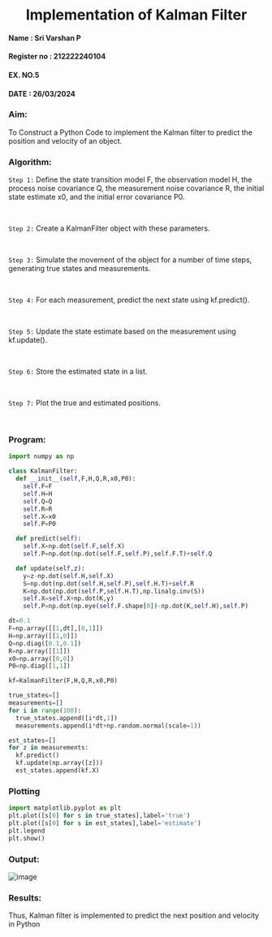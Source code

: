 <H1 ALIGN =CENTER> Implementation of Kalman Filter</H1>

<H4>Name : Sri Varshan P</H4>
<H4>Register no : 212222240104</H4>
<H4>EX. NO.5</H4>
<H4>DATE : 26/03/2024</H4>
<H3>Aim:</H3> To Construct a Python Code to implement the Kalman filter to predict the position and velocity of an object.
<H3>Algorithm:</H3>

`Step 1:` Define the state transition model F, the observation model H, the process noise covariance Q, the measurement noise covariance R, the initial state estimate x0, and the initial error covariance P0.

<BR>

`Step 2:`  Create a KalmanFilter object with these parameters.

<BR>

`Step 3:` Simulate the movement of the object for a number of time steps, generating true states and measurements. 

<BR>

`Step 4:` For each measurement, predict the next state using kf.predict().

<BR>

`Step 5:` Update the state estimate based on the measurement using kf.update().

<BR>

`Step 6:` Store the estimated state in a list.

<BR>

`Step 7:` Plot the true and estimated positions.

<BR>

<H3>Program:</H3>


```py
import numpy as np

class KalmanFilter:
  def __init__(self,F,H,Q,R,x0,P0):
    self.F=F
    self.H=H
    self.Q=Q
    self.R=R
    self.X=x0
    self.P=P0

  def predict(self):
    self.X=np.dot(self.F,self.X)
    self.P=np.dot(np.dot(self.F,self.P),self.F.T)+self.Q

  def update(self,z):
    y=z-np.dot(self.H,self.X)
    S=np.dot(np.dot(self.H,self.P),self.H.T)+self.R
    K=np.dot(np.dot(self.P,self.H.T),np.linalg.inv(S))
    self.X=self.X+np.dot(K,y)
    self.P=np.dot(np.eye(self.F.shape[0])-np.dot(K,self.H),self.P)

dt=0.1
F=np.array([[1,dt],[0,1]])
H=np.array([[1,0]])
Q=np.diag([0.1,0.1])
R=np.array([[1]])
x0=np.array([0,0])
P0=np.diag([1,1])

kf=KalmanFilter(F,H,Q,R,x0,P0)

true_states=[]
measurements=[]
for i in range(100):
  true_states.append([i*dt,1])
  measurements.append(i*dt+np.random.normal(scale=1))

est_states=[]
for z in measurements:
  kf.predict()
  kf.update(np.array([z]))
  est_states.append(kf.X)
```
### Plotting

```py
import matplotlib.pyplot as plt
plt.plot([s[0] for s in true_states],label='true')
plt.plot([s[0] for s in est_states],label='estimate')
plt.legend
plt.show()
```

<H3>Output:</H3>

![image](https://github.com/PSriVarshan/Ex-5--AAI/assets/114944059/47fc21cb-7119-42fc-aea9-d780a2d8bb43)


<H3>Results:</H3>
Thus, Kalman filter is implemented to predict the next position and velocity in Python



